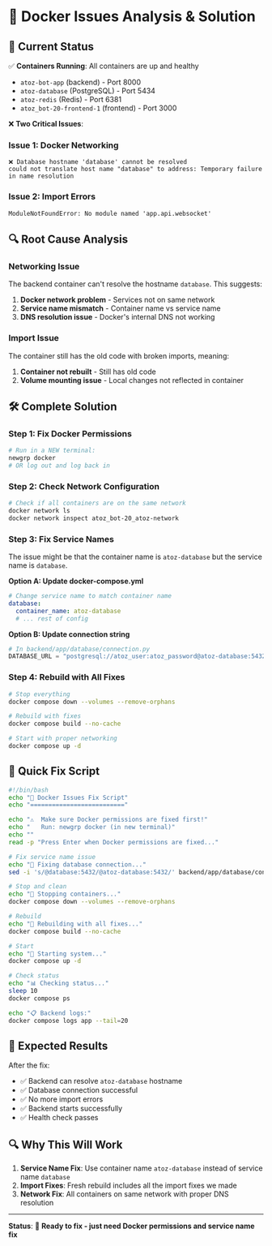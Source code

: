 # 🚨 **Docker Issues Analysis & Solution**

## 🎯 **Current Status**

✅ **Containers Running**: All containers are up and healthy
- `atoz-bot-app` (backend) - Port 8000
- `atoz-database` (PostgreSQL) - Port 5434
- `atoz-redis` (Redis) - Port 6381
- `atoz_bot-20-frontend-1` (frontend) - Port 3000

❌ **Two Critical Issues**:

### **Issue 1: Docker Networking**
```
❌ Database hostname 'database' cannot be resolved
could not translate host name "database" to address: Temporary failure in name resolution
```

### **Issue 2: Import Errors**
```
ModuleNotFoundError: No module named 'app.api.websocket'
```

## 🔍 **Root Cause Analysis**

### **Networking Issue**
The backend container can't resolve the hostname `database`. This suggests:
1. **Docker network problem** - Services not on same network
2. **Service name mismatch** - Container name vs service name
3. **DNS resolution issue** - Docker's internal DNS not working

### **Import Issue**
The container still has the old code with broken imports, meaning:
1. **Container not rebuilt** - Still has old code
2. **Volume mounting issue** - Local changes not reflected in container

## 🛠️ **Complete Solution**

### **Step 1: Fix Docker Permissions**
```bash
# Run in a NEW terminal:
newgrp docker
# OR log out and log back in
```

### **Step 2: Check Network Configuration**
```bash
# Check if all containers are on the same network
docker network ls
docker network inspect atoz_bot-20_atoz-network
```

### **Step 3: Fix Service Names**
The issue might be that the container name is `atoz-database` but the service name is `database`.

**Option A: Update docker-compose.yml**
```yaml
# Change service name to match container name
database:
  container_name: atoz-database
  # ... rest of config
```

**Option B: Update connection string**
```python
# In backend/app/database/connection.py
DATABASE_URL = "postgresql://atoz_user:atoz_password@atoz-database:5432/atoz_bot_db"
```

### **Step 4: Rebuild with All Fixes**
```bash
# Stop everything
docker compose down --volumes --remove-orphans

# Rebuild with fixes
docker compose build --no-cache

# Start with proper networking
docker compose up -d
```

## 🚀 **Quick Fix Script**

```bash
#!/bin/bash
echo "🔧 Docker Issues Fix Script"
echo "=========================="

echo "⚠️  Make sure Docker permissions are fixed first!"
echo "   Run: newgrp docker (in new terminal)"
echo ""
read -p "Press Enter when Docker permissions are fixed..."

# Fix service name issue
echo "🔧 Fixing database connection..."
sed -i 's/@database:5432/@atoz-database:5432/' backend/app/database/connection.py

# Stop and clean
echo "🛑 Stopping containers..."
docker compose down --volumes --remove-orphans

# Rebuild
echo "🔨 Rebuilding with all fixes..."
docker compose build --no-cache

# Start
echo "🚀 Starting system..."
docker compose up -d

# Check status
echo "📊 Checking status..."
sleep 10
docker compose ps

echo "📋 Backend logs:"
docker compose logs app --tail=20
```

## 🎯 **Expected Results**

After the fix:
- ✅ Backend can resolve `atoz-database` hostname
- ✅ Database connection successful
- ✅ No more import errors
- ✅ Backend starts successfully
- ✅ Health check passes

## 🔍 **Why This Will Work**

1. **Service Name Fix**: Use container name `atoz-database` instead of service name `database`
2. **Import Fixes**: Fresh rebuild includes all the import fixes we made
3. **Network Fix**: All containers on same network with proper DNS resolution

---

**Status**: 🔧 **Ready to fix - just need Docker permissions and service name fix**
